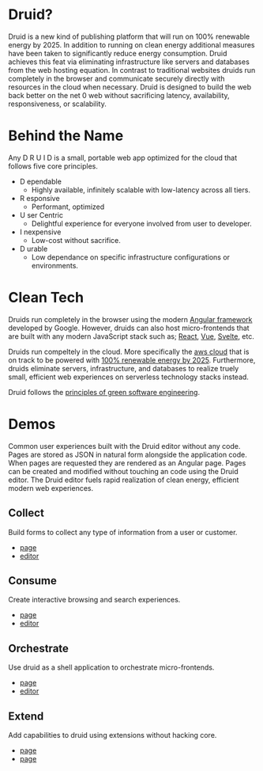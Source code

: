 # Druid?

Druid is a new kind of publishing platform that will run on 100% renewable energy by 2025. In addition to running on clean energy additional measures have been taken to significantly reduce energy consumption. Druid achieves this feat via eliminating infrastructure like servers and databases from the web hosting equation. In contrast to traditional websites druids run completely in the browser and communicate securely directly with resources in the cloud when necessary. Druid is designed to build the web back better on the net 0 web without sacrificing latency, availability, responsiveness, or scalability.

# Behind the Name

Any D R U I D is a small, portable web app optimized for the cloud that follows five core principles.

* D ependable
  * Highly available, infinitely scalable with low-latency across all tiers.
* R esponsive
  * Performant, optimized
* U ser Centric
  * Delightful experience for everyone involved from user to developer.
* I nexpensive
  * Low-cost without sacrifice.
* D urable
  * Low dependance on specific infrastructure configurations or environments.

# Clean Tech

Druids run completely in the browser using the modern [Angular framework](https://angular.io/) developed by Google. However, druids can also host micro-frontends that are built with any modern JavaScript stack such as; [React](https://reactjs.org/), [Vue](https://vuejs.org/), [Svelte](https://svelte.dev/), etc.

Druids run compeltely in the cloud. More specifically the [aws cloud](https://aws.amazon.com/) that is on track to be powered with [100% renewable energy by 2025](https://sustainability.aboutamazon.com/). Furthermore, druids eliminate servers, infrastructure, and databases to realize truely small, efficient web experiences on serverless technology stacks instead.

Druid follows the [principles of green software engineering](https://principles.green/).

# Demos

Common user experiences built with the Druid editor without any code. Pages are stored as JSON in natural form alongside the application code. When pages are requested they are rendered as an Angular page. Pages can be created and modified without touching an code using the Druid editor. The Druid editor fuels rapid realization of clean energy, efficient modern web experiences.

## Collect

Build forms to collect any type of information from a user or customer.

* [page](https://demo.ng-druid.com/native_forms_rebuild_v1/89087abb-326d-4a93-888e-9c597ba81b8e)
* [editor](https://demo.ng-druid.com/native_forms_rebuild_v1/89087abb-326d-4a93-888e-9c597ba81b8e/manage)

## Consume

Create interactive browsing and search experiences.

* [page](https://demo.ng-druid.com/dev-test-virtual-list-flex-v1/character/1011334)
* [editor](https://demo.ng-druid.com/dev-test-virtual-list-flex-v1/character/1011334/manage)

## Orchestrate

Use druid as a shell application to orchestrate micro-frontends.

* [page](https://demo.ng-druid.com/workflow-designer-v2)
* [editor](https://demo.ng-druid.com/workflow-designer-v2/manage)

## Extend

Add capabilities to druid using extensions without hacking core.

* [page](https://demo.ng-druid.com/tractorbeam-test-v3)
* [page](https://demo.ng-druid.com/tractorbeam-test-v3/manage)

